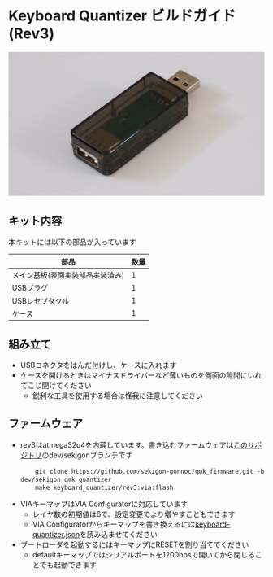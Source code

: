 # Keyboard Quantizer ビルドガイド(Rev3)

![rev3](img/rev3_rear.jpg)

## キット内容
本キットには以下の部品が入っています

|部品|数量|
|--|--|
|メイン基板(表面実装部品実装済み) |1
|USBプラグ |1
|USBレセプタクル |1
|ケース |1

## 組み立て
- USBコネクタをはんだ付けし、ケースに入れます
- ケースを開けるときはマイナスドライバーなど薄いものを側面の隙間にいれてこじ開けてください
  - 鋭利な工具を使用する場合は怪我に注意してください

## ファームウェア
- rev3はatmega32u4を内蔵しています。書き込むファームウェアは[このリポジトリ](https://github.com/sekigon-gonnoc/qmk_firmware/tree/dev/sekigon)のdev/sekigonブランチです
    ```
        git clone https://github.com/sekigon-gonnoc/qmk_firmware.git -b dev/sekigon qmk_quantizer
        make keyboard_quantizer/rev3:via:flash
    ```
- VIAキーマップはVIA Configuratorに対応しています
  - レイヤ数の初期値は6で、設定変更でより増やすこともできます
  - VIA Configuratorからキーマップを書き換えるには[keyboard-quantizer.json](keyboard-quantizer.json)を読み込ませてください
- ブートローダを起動するにはキーマップにRESETを割り当ててください
  - defaultキーマップではシリアルポートを1200bpsで開いてから閉じることでも起動できます